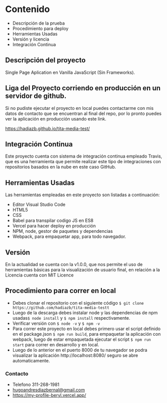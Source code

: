 # Contenido

- Descripción de la prueba
- Procedimiento para deploy
- Herramientas Usadas
- Versión y licencia
- Integración Continua

## Descripción del proyecto

Single Page Aplication en Vanilla JavaScript (Sin Frameworks).

## Liga del Proyecto corriendo en producción en un servidor de github.

Si no pudiste ejecutar el proyecto en local puedes contactarme con mis datos de contacto que se encuentran al final del repo, por lo pronto puedes ver la aplicación en producción usando este link.

https://hadiazb.github.io/tita-media-test/

## Integración Continua

Este proyecto cuenta con sistema de integración continua empleado Travis, que es una herramienta que permite realizar este tipo de integraciones con repositorios basados en la nube en este caso GitHub.

## Herramientas Usadas

Las herramientas empleadas en este proyecto son listadas a continuación:

- Editor Visual Studio Code
- HTML5
- CSS
- Babel para transpilar codigo JS en ES8
- Vercel para hacer deploy en producción
- NPM, node, gestor de paquetes y dependencias
- Webpack, para empaquetar app, para todo navegador.

## Versión

En la actualidad se cuenta con la v1.0.0, que nos permite el uso de herramientas básicas para la visualización de usuario final, en relación a la Licencia cuenta con MIT Licence

## Procedimiento para correr en local

- Debes clonar el repositorio con el siguiente código `$ git clone https://github.com/hadiazb/tita-media-testt`
- Luego de la descarga debes instalar node y las dependencias de npm usadas`$ node install` y `$ npm install` respectivamente.
- Verificar versión con `$ node -v` y `$ npm -v`
- Para correr este proyecto en local debes primero usar el script definido en el package.json `$ npm run build`, para empaquetar la aplicación con webpack, luego de estar empaquetada ejecutar el script `$ npm run start` para correr en desarrollo y en local.
- Luego de lo anterior en el puerto 8000 de tu navegador se podra visualizar la aplicación http://localhost:8080/ seguro se abre automaticamente.

### Contacto

- Telefono 311-268-1981
- <hugoandresdiazbernal@gmail.com>
- https://my-profile-beryl.vercel.app/
